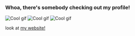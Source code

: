### Whoa, there's somebody checking out my profile!

![Cool gif](http://fantasydragon.xyz/buttons/fantasydragon14-button_cyber)
![Cool gif](http://fantasydragon.xyz/buttons/fantasydragon14-button_den)
![Cool gif](http://fantasydragon.xyz/buttons/fantasydragon14-button_vaporwave)

look at [my website!](https://fantasydragon.xyz)

<!--
**FantasyDragon14/FantasyDragon14** is a ✨ _special_ ✨ repository because its `README.md` (this file) appears on your GitHub profile.

Here are some ideas to get you started:

- 🔭 I’m currently working on ...
- 🌱 I’m currently learning ...
- 👯 I’m looking to collaborate on ...
- 🤔 I’m looking for help with ...
- 💬 Ask me about ...
- 📫 How to reach me: ...
- 😄 Pronouns: ...
- ⚡ Fun fact: ...
-->
